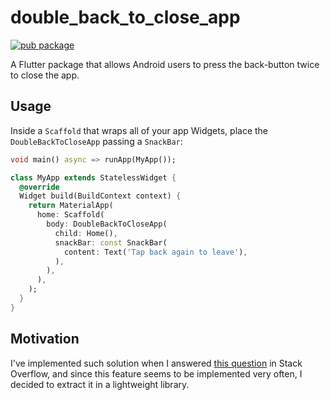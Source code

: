 # double_back_to_close_app

[![pub package](https://img.shields.io/pub/v/double_back_to_close_app.svg)](https://pub.dartlang.org/packages/double_back_to_close_app)

A Flutter package that allows Android users to press the back-button twice to close the app.

## Usage

Inside a `Scaffold` that wraps all of your app Widgets, place the `DoubleBackToCloseApp` passing a `SnackBar`:

```dart
void main() async => runApp(MyApp());

class MyApp extends StatelessWidget {
  @override
  Widget build(BuildContext context) {
    return MaterialApp(
      home: Scaffold(
        body: DoubleBackToCloseApp(
          child: Home(),
          snackBar: const SnackBar(
            content: Text('Tap back again to leave'),
          ),
        ),
      ),
    );
  }
}
``` 

## Motivation 

I've implemented such solution when I answered [this question](https://stackoverflow.com/a/56344092/6696558) in Stack Overflow,
 and since this feature seems to be implemented very often, I decided to extract it in a lightweight library. 